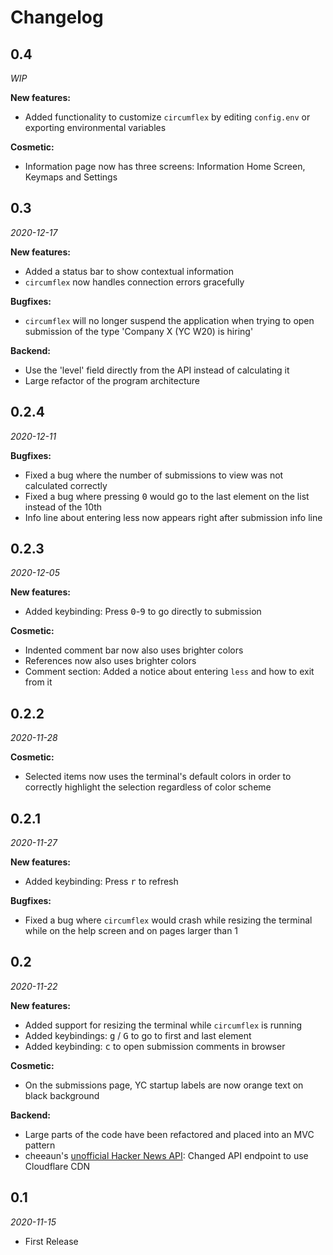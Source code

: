 # Changelog

## 0.4
_WIP_

**New features:**
- Added functionality to customize `circumflex` by editing `config.env` or exporting environmental variables

**Cosmetic:**
- Information page now has three screens: Information Home Screen, Keymaps and Settings 

## 0.3
_2020-12-17_

**New features:**
- Added a status bar to show contextual information  
- `circumflex` now handles connection errors gracefully

**Bugfixes:**
- `circumflex` will no longer suspend the application when trying to open submission of the type 'Company X (YC W20) is 
  hiring' 

**Backend:**
- Use the 'level' field directly from the API instead of calculating it
- Large refactor of the program architecture

## 0.2.4 
_2020-12-11_

**Bugfixes:**
- Fixed a bug where the number of submissions to view was not calculated correctly
- Fixed a bug where pressing <kbd>0</kbd> would go to the last element on the list instead of the 10th
- Info line about entering less now appears right after submission info line

## 0.2.3 
_2020-12-05_

**New features:**
- Added keybinding: Press <kbd>0</kbd>-<kbd>9</kbd> to go directly to submission

**Cosmetic:**
- Indented comment bar now also uses brighter colors
- References now also uses brighter colors
- Comment section: Added a notice about entering `less` and how to exit from it

## 0.2.2 
_2020-11-28_

**Cosmetic:**
- Selected items now uses the terminal's default colors in order to correctly highlight the selection regardless of 
  color scheme

## 0.2.1 
_2020-11-27_

**New features:**
- Added keybinding: Press <kbd>r</kbd> to refresh

**Bugfixes:**
- Fixed a bug where `circumflex` would crash while resizing the terminal while on the help screen and on pages larger 
  than 1

## 0.2 
_2020-11-22_

**New features:**
- Added support for resizing the terminal while `circumflex` is running
- Added keybindings: <kbd>g</kbd> / <kbd>G</kbd> to go to first and last element
- Added keybinding: <kbd>c</kbd> to open submission comments in browser

**Cosmetic:**
- On the submissions page, YC startup labels are now orange text on black background

**Backend:**
- Large parts of the code have been refactored and placed into an MVC pattern
- cheeaun's [unofficial Hacker News API](https://github.com/cheeaun/node-hnapi): Changed API endpoint to use Cloudflare 
  CDN

## 0.1 
_2020-11-15_

- First Release

